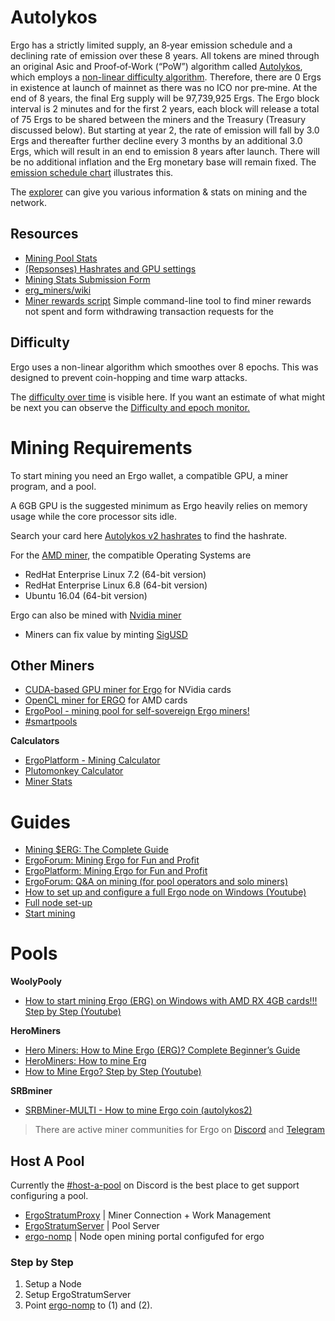 # Autolykos

Ergo has a strictly limited supply, an 8‐year emission schedule and a declining rate of emission over these 8 years. All tokens are mined through an original Asic and  Proof‐of‐Work (“PoW”) algorithm called [Autolykos](https://ergonaut.space/en/Autolykos), which employs a [non-linear difficulty algorithm](https://www.docdroid.net/mcoitvK/ergopow-pdf#page=2). Therefore, there are 0 Ergs in existence at launch of mainnet as there was no ICO nor pre‐mine. At the end of 8 years, the final Erg supply will be 97,739,925 Ergs. The Ergo block interval is 2 minutes and for the first 2 years, each block will release a total of 75 Ergs to be shared between the miners and the Treasury (Treasury discussed below). But starting at year 2, the rate of emission will fall by 3.0 Ergs and thereafter further decline every 3 months by an additional 3.0 Ergs, which will result in an end to emission 8 years after launch. There will be no additional inflation and the Erg monetary base will remain fixed. The [emission schedule chart](https://ergoplatform.org/en/blog/2019_05_20-curve/) illustrates this.

The [explorer](explorer.ergoplatform.com/) can give you various information & stats on mining and the network. 

## Resources

- [Mining Pool Stats](https://miningpoolstats.stream/ergo)
- [(Repsonses) Hashrates and GPU settings](https://docs.google.com/spreadsheets/d/1NsuoDB27EwCo_BlSjCP3GMLfTSJRPIWIBsL-wPTllUg/edit#gid=1675061291)
- [Mining Stats Submission Form](https://docs.google.com/forms/d/e/1FAIpQLSfvRg_I5QumCBmMCwOHzel6bt5OOAA0uvJl_PBdKEtlpbRnVQ/viewform)
- [erg_miners/wiki](https://www.reddit.com/r/erg_miners/wiki/index)
- [Miner rewards script](https://github.com/lorien/ergotools) Simple command-line tool to find miner rewards not spent and form withdrawing transaction requests for the



## Difficulty 

Ergo uses a non-linear algorithm which smoothes over 8 epochs. This was designed to prevent coin-hopping and time warp attacks.

The [difficulty over time](https://explorer.ergoplatform.com/en/charts/difficulty) is visible here. If you want an estimate of what might be next you can observe the 
[Difficulty and epoch monitor.](http://cds.oette.info/ergo_diff.htm)


# Mining Requirements

To start mining you need an Ergo wallet, a compatible GPU, a miner program, and a pool.

A 6GB GPU is the suggested minimum as Ergo heavily relies on memory usage while the core processor sits idle.

Search your card here [Autolykos v2 hashrates](https://www.ergoforum.org/t/autolykos-v2-hashrates/580) to find the hashrate. 


For the [AMD miner](https://github.com/mhssamadani/Autolykos2_AMD_Miner), the compatible Operating Systems are
- RedHat Enterprise Linux 7.2 (64-bit version)
- RedHat Enterprise Linux 6.8 (64-bit version)
- Ubuntu 16.04 (64-bit version)

Ergo can also be mined with [Nvidia miner](https://github.com/mhssamadani/Autolykos2_NV_Miner)


- Miners can fix value by minting [SigUSD](https://sigmausd.io/#/)


## Other Miners

- [CUDA-based GPU miner for Ergo](https://github.com/ergoplatform/Autolykos-GPU-miner) for NVidia cards
- [OpenCL miner for ERGO](https://github.com/mhssamadani/ergoAMDminer) for AMD cards 
- [ErgoPool - mining pool for self-sovereign Ergo miners!](https://ergopool.io/)
- [#smartpools](https://discord.gg/qdEpkRQZ4P) 

**Calculators**

- [ErgoPlatform - Mining Calculator](https://ergoplatform.org/en/mining/)
- [Plutomonkey Calculator](https://pool.plutomonkey.com/)
- [Miner Stats](https://minerstat.com/coin/erg)

# Guides

- [Mining $ERG: The Complete Guide](https://thecryptodrip.com/how-to-mine-erg-guide/)
- [ErgoForum: Mining Ergo for Fun and Profit](https://www.ergoforum.org/t/mining-ergo-for-fun-and-profit/154)
- [ErgoPlatform: Mining Ergo for Fun and Profit](https://ergoplatform.org/en/blog/2019_12_22_mining_for_fun/)
- [ErgoForum: Q&A on mining (for pool operators and solo miners)](https://www.ergoforum.org/t/q-a-on-mining-for-pool-operators-and-solo-miners/587)
- [How to set up and configure a full Ergo node on Windows (Youtube)](https://www.youtube.com/watch?v=fpEDJ1CM6ns)
- [Full node set-up](https://git.io/fjqwx)
- [Start mining](https://git.io/fjqwp)

# Pools


**WoolyPooly**
- [How to start mining Ergo (ERG) on Windows with AMD RX 4GB cards!!! Step by Step (Youtube)](https://www.youtube.com/watch?v=47eBVIjWYqY)

**HeroMiners**
- [Hero Miners: How to Mine Ergo (ERG)? Complete Beginner’s Guide](https://herominers.medium.com/how-to-mine-ergo-erg-complete-beginners-guide-608a87e89ed6)
- [HeroMiners: How to mine Erg](https://ergo.herominers.com/#how-to-mine-ergo-erg)
- [How to Mine Ergo? Step by Step (Youtube)](https://www.youtube.com/watch?v=4SnpCF67kyc)

**SRBminer**
- [SRBMiner-MULTI - How to mine Ergo coin (autolykos2)](https://www.youtube.com/watch?v=thBPstQJVWo)


> There are active miner communities for Ergo on [Discord](https://discord.gg/Q86PNMwRsu) and [Telegram](https://t.me/ergo_mining)

## Host A Pool

Currently the [#host-a-pool](https://discord.gg/kxbrHVwnm5) on Discord is the best place to get support configuring a pool. 

- [ErgoStratumProxy](https://github.com/mhssamadani/ErgoStratumProxy) | Miner Connection + Work Management
- [ErgoStratumServer](https://github.com/mhssamadani/ErgoStratumServer) |  Pool Server
- [ergo-nomp](https://github.com/btclinux/ergo-nomp) | Node open mining portal configufed for ergo

### Step by Step 

1. Setup a Node
2. Setup ErgoStratumServer
3. Point [ergo-nomp](https://github.com/btclinux/ergo-nomp) to (1) and (2).
